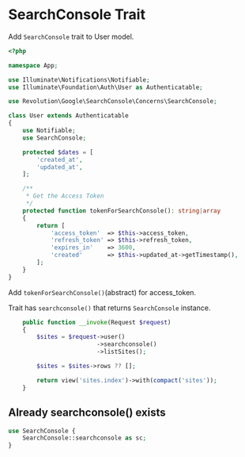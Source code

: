 # SearchConsole Trait

Add `SearchConsole` trait to User model.

```php
<?php

namespace App;

use Illuminate\Notifications\Notifiable;
use Illuminate\Foundation\Auth\User as Authenticatable;

use Revolution\Google\SearchConsole\Concerns\SearchConsole;

class User extends Authenticatable
{
    use Notifiable;
    use SearchConsole;

    protected $dates = [
        'created_at',
        'updated_at',
    ];

    /**
     * Get the Access Token
     */
    protected function tokenForSearchConsole(): string|array
    {
        return [
            'access_token'  => $this->access_token,
            'refresh_token' => $this->refresh_token,
            'expires_in'    => 3600,
            'created'       => $this->updated_at->getTimestamp(),
        ];
    }
}
```

Add `tokenForSearchConsole()`(abstract) for access_token.

Trait has `searchconsole()` that returns `SearchConsole` instance.

```php
    public function __invoke(Request $request)
    {     
        $sites = $request->user()
                         ->searchconsole()
                         ->listSites();

        $sites = $sites->rows ?? [];

        return view('sites.index')->with(compact('sites'));
    }
```

## Already searchconsole() exists

```php
use SearchConsole {
    SearchConsole::searchconsole as sc;
}
```
